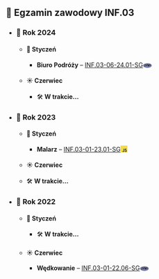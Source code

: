## 🧪 Egzamin zawodowy INF.03

- ### 📅 Rok 2024
  - #### 🧊 Styczeń
    - **Biuro Podróży** – [INF.03-06-24.01-SG](INF.03-06-24.01-SG) <img src="https://raw.githubusercontent.com/devicons/devicon/master/icons/php/php-original.svg" alt="PHP" width="20" style="position: absolute;"/> 
  - #### ☀️ Czerwiec
    - 🛠️ **W trakcie...**

- ### 📅 Rok 2023
  - #### 🧊 Styczeń
    -  **Malarz** – [INF.03-01-23.01-SG](INF.03-01-23.01-SG) <img src="https://raw.githubusercontent.com/devicons/devicon/master/icons/javascript/javascript-original.svg" alt="JS" width="16" style="position: absolute;"/>
  - #### ☀️ Czerwiec
  - 🛠️ **W trakcie...**

- ### 📅 Rok 2022
  - #### 🧊 Styczeń
    - 🛠️ **W trakcie...**
  - #### ☀️ Czerwiec
    - **Wędkowanie** – [INF.03-01-22.06-SG](INF.03-01-22.06-SG) <img src="https://raw.githubusercontent.com/devicons/devicon/master/icons/php/php-original.svg" alt="PHP" width="20" style="position: absolute;"/>
